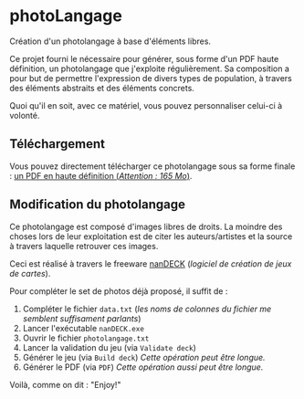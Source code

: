 # photoLangage
Création d'un photolangage à base d'éléments libres.


Ce projet fourni le nécessaire pour générer, sous forme d'un PDF haute définition, un photolangage que j'exploite régulièrement.
Sa composition a pour but de permettre l'expression de divers types de population, à travers des éléments abstraits et des éléments concrets.

Quoi qu'il en soit, avec ce matériel, vous pouvez personnaliser celui-ci à volonté.

## Téléchargement
Vous pouvez directement télécharger ce photolangage sous sa forme finale : [un PDF en haute définition (_Attention : 165 Mo_)](https://www.dropbox.com/s/imurd2aqfa7ei5b/photolangage.pdf).

## Modification du photolangage
Ce photolangage est composé d'images libres de droits. La moindre des choses lors de leur exploitation est de citer les auteurs/artistes et la source à travers laquelle retrouver ces images.

Ceci est réalisé à travers le freeware [nanDECK](http://www.nand.it/nandeck/) (_logiciel de création de jeux de cartes_).

Pour compléter le set de photos déjà proposé, il suffit de :

1. Compléter le fichier `data.txt` (_les noms de colonnes du fichier me semblent suffisament parlants_)
2. Lancer l'exécutable `nanDECK.exe`
3. Ouvrir le fichier `photolangage.txt`
4. Lancer la validation du jeu (via `Validate deck`)
5. Générer le jeu (via `Build deck`)
_Cette opération peut être longue._
6. Générer le PDF (via `PDF`)
_Cette opération aussi peut être longue._

Voilà, comme on dit : "Enjoy!"